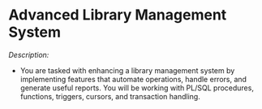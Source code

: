 # Advanced Library Management System #

_Description:_
* You are tasked with enhancing a library management system by implementing features that automate operations, handle
errors, and generate useful reports. You will be working with PL/SQL procedures, functions, triggers, cursors, and
transaction handling. 
